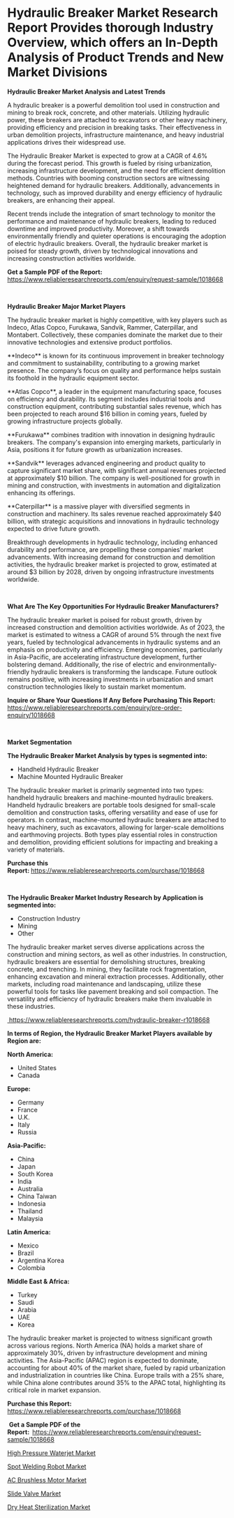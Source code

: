 <p><h1>Hydraulic Breaker Market Research Report Provides thorough Industry Overview, which offers an In-Depth Analysis of Product Trends and New Market Divisions</h1></p><p><strong>Hydraulic Breaker Market Analysis and Latest Trends</strong></p>
<p><p>A hydraulic breaker is a powerful demolition tool used in construction and mining to break rock, concrete, and other materials. Utilizing hydraulic power, these breakers are attached to excavators or other heavy machinery, providing efficiency and precision in breaking tasks. Their effectiveness in urban demolition projects, infrastructure maintenance, and heavy industrial applications drives their widespread use.</p><p>The Hydraulic Breaker Market is expected to grow at a CAGR of 4.6% during the forecast period. This growth is fueled by rising urbanization, increasing infrastructure development, and the need for efficient demolition methods. Countries with booming construction sectors are witnessing heightened demand for hydraulic breakers. Additionally, advancements in technology, such as improved durability and energy efficiency of hydraulic breakers, are enhancing their appeal.</p><p>Recent trends include the integration of smart technology to monitor the performance and maintenance of hydraulic breakers, leading to reduced downtime and improved productivity. Moreover, a shift towards environmentally friendly and quieter operations is encouraging the adoption of electric hydraulic breakers. Overall, the hydraulic breaker market is poised for steady growth, driven by technological innovations and increasing construction activities worldwide.</p></p>
<p><strong>Get a Sample PDF of the Report:&nbsp;</strong> <a href="https://www.reliableresearchreports.com/enquiry/request-sample/1018668?utm_campaign=41&utm_medium=2&utm_source=Github&utm_content=ia&utm_term=16022025&utm_id=hydraulic-breaker">https://www.reliableresearchreports.com/enquiry/request-sample/1018668</a></p>
<p>&nbsp;</p>
<p><strong>Hydraulic Breaker Major Market Players</strong></p>
<p><p>The hydraulic breaker market is highly competitive, with key players such as Indeco, Atlas Copco, Furukawa, Sandvik, Rammer, Caterpillar, and Montabert. Collectively, these companies dominate the market due to their innovative technologies and extensive product portfolios.</p><p>**Indeco** is known for its continuous improvement in breaker technology and commitment to sustainability, contributing to a growing market presence. The company’s focus on quality and performance helps sustain its foothold in the hydraulic equipment sector.</p><p>**Atlas Copco**, a leader in the equipment manufacturing space, focuses on efficiency and durability. Its segment includes industrial tools and construction equipment, contributing substantial sales revenue, which has been projected to reach around $16 billion in coming years, fueled by growing infrastructure projects globally.</p><p>**Furukawa** combines tradition with innovation in designing hydraulic breakers. The company's expansion into emerging markets, particularly in Asia, positions it for future growth as urbanization increases.</p><p>**Sandvik** leverages advanced engineering and product quality to capture significant market share, with significant annual revenues projected at approximately $10 billion. The company is well-positioned for growth in mining and construction, with investments in automation and digitalization enhancing its offerings.</p><p>**Caterpillar** is a massive player with diversified segments in construction and machinery. Its sales revenue reached approximately $40 billion, with strategic acquisitions and innovations in hydraulic technology expected to drive future growth.</p><p>Breakthrough developments in hydraulic technology, including enhanced durability and performance, are propelling these companies' market advancements. With increasing demand for construction and demolition activities, the hydraulic breaker market is projected to grow, estimated at around $3 billion by 2028, driven by ongoing infrastructure investments worldwide.</p></p>
<p>&nbsp;</p>
<p><strong>What Are The Key Opportunities For Hydraulic Breaker Manufacturers?</strong></p>
<p><p>The hydraulic breaker market is poised for robust growth, driven by increased construction and demolition activities worldwide. As of 2023, the market is estimated to witness a CAGR of around 5% through the next five years, fueled by technological advancements in hydraulic systems and an emphasis on productivity and efficiency. Emerging economies, particularly in Asia-Pacific, are accelerating infrastructure development, further bolstering demand. Additionally, the rise of electric and environmentally-friendly hydraulic breakers is transforming the landscape. Future outlook remains positive, with increasing investments in urbanization and smart construction technologies likely to sustain market momentum.</p></p>
<p><strong>Inquire or Share Your Questions If Any Before Purchasing This Report:</strong> <a href="https://www.reliableresearchreports.com/enquiry/pre-order-enquiry/1018668?utm_campaign=41&utm_medium=2&utm_source=Github&utm_content=ia&utm_term=16022025&utm_id=hydraulic-breaker">https://www.reliableresearchreports.com/enquiry/pre-order-enquiry/1018668</a></p>
<p>&nbsp;</p>
<p><strong>Market Segmentation</strong></p>
<p><strong>The Hydraulic Breaker Market Analysis by types is segmented into:</strong></p>
<p><ul><li>Handheld Hydraulic Breaker</li><li>Machine Mounted Hydraulic Breaker</li></ul></p>
<p><p>The hydraulic breaker market is primarily segmented into two types: handheld hydraulic breakers and machine-mounted hydraulic breakers. Handheld hydraulic breakers are portable tools designed for small-scale demolition and construction tasks, offering versatility and ease of use for operators. In contrast, machine-mounted hydraulic breakers are attached to heavy machinery, such as excavators, allowing for larger-scale demolitions and earthmoving projects. Both types play essential roles in construction and demolition, providing efficient solutions for impacting and breaking a variety of materials.</p></p>
<p><strong>Purchase this Report:&nbsp;</strong><a href="https://www.reliableresearchreports.com/purchase/1018668?utm_campaign=41&utm_medium=2&utm_source=Github&utm_content=ia&utm_term=16022025&utm_id=hydraulic-breaker">https://www.reliableresearchreports.com/purchase/1018668</a></p>
<p>&nbsp;</p>
<p><strong>The Hydraulic Breaker Market Industry Research by Application is segmented into:</strong></p>
<p><ul><li>Construction Industry</li><li>Mining</li><li>Other</li></ul></p>
<p><p>The hydraulic breaker market serves diverse applications across the construction and mining sectors, as well as other industries. In construction, hydraulic breakers are essential for demolishing structures, breaking concrete, and trenching. In mining, they facilitate rock fragmentation, enhancing excavation and mineral extraction processes. Additionally, other markets, including road maintenance and landscaping, utilize these powerful tools for tasks like pavement breaking and soil compaction. The versatility and efficiency of hydraulic breakers make them invaluable in these industries.</p></p>
<p><a href="https://www.reliableresearchreports.com/hydraulic-breaker-r1018668?utm_campaign=41&utm_medium=2&utm_source=Github&utm_content=ia&utm_term=16022025&utm_id=hydraulic-breaker">&nbsp;https://www.reliableresearchreports.com/hydraulic-breaker-r1018668</a></p>
<p><strong>In terms of Region, the Hydraulic Breaker Market Players available by Region are:</strong></p>
<p>
    <p> <strong> North America: </strong>
        <ul>
            <li>United States</li>
            <li>Canada</li>
        </ul>
        </p> 
    <p> <strong> Europe: </strong>
        <ul>
            <li>Germany</li>
            <li>France</li>
            <li>U.K.</li>
            <li>Italy</li>
            <li>Russia</li>
        </ul>
        </p> 
    <p> <strong> Asia-Pacific: </strong>
        <ul>
            <li>China</li>
            <li>Japan</li>
            <li>South Korea</li>
            <li>India</li>
            <li>Australia</li>
            <li>China Taiwan</li>
            <li>Indonesia</li>
            <li>Thailand</li>
            <li>Malaysia</li>
        </ul>
        </p> 
    <p> <strong> Latin America: </strong>
        <ul>
            <li>Mexico</li>
            <li>Brazil</li>
            <li>Argentina Korea</li>
            <li>Colombia</li>
        </ul>
        </p> 
    <p> <strong> Middle East & Africa: </strong>
        <ul>
            <li>Turkey</li>
            <li>Saudi</li>
            <li>Arabia</li>
            <li>UAE</li>
            <li>Korea</li>
        </ul>
    </p>
    </p>
<p><p>The hydraulic breaker market is projected to witness significant growth across various regions. North America (NA) holds a market share of approximately 30%, driven by infrastructure development and mining activities. The Asia-Pacific (APAC) region is expected to dominate, accounting for about 40% of the market share, fueled by rapid urbanization and industrialization in countries like China. Europe trails with a 25% share, while China alone contributes around 35% to the APAC total, highlighting its critical role in market expansion.</p></p>
<p><strong>Purchase this Report: </strong><a href="https://www.reliableresearchreports.com/purchase/1018668?utm_campaign=41&utm_medium=2&utm_source=Github&utm_content=ia&utm_term=16022025&utm_id=hydraulic-breaker">https://www.reliableresearchreports.com/purchase/1018668</a></p>
<p>&nbsp;<strong>Get a Sample PDF of the Report:&nbsp;&nbsp;</strong><a href="https://www.reliableresearchreports.com/enquiry/request-sample/1018668?utm_campaign=41&utm_medium=2&utm_source=Github&utm_content=ia&utm_term=16022025&utm_id=hydraulic-breaker">https://www.reliableresearchreports.com/enquiry/request-sample/1018668</a></p>
<p><strong></strong></p>
<p><p><a href="https://github.com/djembashote/Market-Research-Report-List-1/blob/main/high-pressure-waterjet-market.md?utm_campaign=41&utm_medium=2&utm_source=Github&utm_content=ia&utm_term=16022025&utm_id=hydraulic-breaker">High Pressure Waterjet Market</a></p><p><a href="https://github.com/vjorelaclliv/Market-Research-Report-List-1/blob/main/spot-welding-robot-market.md?utm_campaign=41&utm_medium=2&utm_source=Github&utm_content=ia&utm_term=16022025&utm_id=hydraulic-breaker">Spot Welding Robot Market</a></p><p><a href="https://github.com/xtysizov/Market-Research-Report-List-1/blob/main/ac-brushless-motor-market.md?utm_campaign=41&utm_medium=2&utm_source=Github&utm_content=ia&utm_term=16022025&utm_id=hydraulic-breaker">AC Brushless Motor Market</a></p><p><a href="https://github.com/philaphindo/Market-Research-Report-List-1/blob/main/slide-valve-market.md?utm_campaign=41&utm_medium=2&utm_source=Github&utm_content=ia&utm_term=16022025&utm_id=hydraulic-breaker">Slide Valve Market</a></p><p><a href="https://github.com/aiexisaliwan/Market-Research-Report-List-1/blob/main/dry-heat-sterilization-market.md?utm_campaign=41&utm_medium=2&utm_source=Github&utm_content=ia&utm_term=16022025&utm_id=hydraulic-breaker">Dry Heat Sterilization Market</a></p></p>